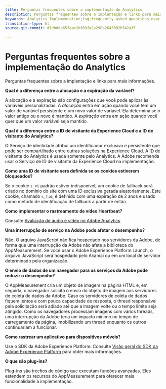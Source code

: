 ```yaml
---
title: Perguntas frequentes sobre a implementação do Analytics
description: Perguntas frequentes sobre a implantação e links para mais informações.
keywords: Analytics Implementation;faq;frequently asked questions;evar expiration;custom event visibility;timestamp;visitor id grace period;visitor id;Experience Cloud visitor id;analytics visitor id;dtm;heartbeat;cookies;tracking server;performance;javascript;data collection;s_code version;s_code debug;track link types;track video;track mobile app;first party cookie;ssl certificate;certification expiration;certificate expiration;plugins;data insertion api;500 error;500;Manage user;manage group;users;groups
translation-type: ht
source-git-commit: d1db8da65faac1bf09fa2a290a2645092b542a35

---
```



# Perguntas frequentes sobre a implementação do Analytics

Perguntas frequentes sobre a implantação e links para mais informações.

**Qual é a diferença entre a alocação e a expiração da variável?**

A alocação e a expiração são configurações que você pode aplicar às variáveis personalizadas. A *alocação* entra em ação quando você tem um valor de variável persistente e um novo valor de variável. Ela determina se o valor antigo ou o novo é mantido. A *expiração* entra em ação quando você quer que um valor variável seja mantido.

**Qual é a diferença entre a ID de visitante da Experience Cloud e a ID de visitante do Analytics?**

O Serviço de identidade atribui um identificador exclusivo e persistente que pode ser compartilhado entre outras soluções na Experience Cloud. A ID de visitante do Analytics é usada somente pelo Analytics. A Adobe recomenda usar o Serviço de ID de visitante da Experience Cloud na implementação.

**Como uma ID de visitante será definida se os cookies estiverem bloqueados?**

Se o cookie `s_vi` padrão estiver indisponível, um cookie de fallback será criado no domínio do site com uma ID exclusiva gerada aleatoriamente. Este cookie, chamado `s_fid`, é definido com uma expiração de 2 anos e usado como método de identificação de fallback a partir de então.

**Como implementar o rastreamento de vídeo Heartbeat?**

Consulte [Avaliação de áudio e vídeo no Adobe Analytics](https://docs.adobe.com/content/help/pt-BR/media-analytics/using/media-overview.html).

**Uma interrupção de serviço na Adobe pode afetar o desempenho?**

Não. O arquivo JavaScript não fica hospedado nos servidores da Adobe, de forma que uma interrupção da Adobe não afete a biblioteca do AppMeasurement. Se você usar o Adobe Experience Platform Launch, o arquivo JavaScript será hospedado pelo Akamai ou em um local de servidor determinado pela organização.

**O envio de dados de um navegador para os serviços da Adobe pode reduzir o desempenho?**

O AppMeasurement cria um objeto de imagem na página HTML e, em seguida, o navegador solicita o envio do objeto de imagem aos servidores de coleta de dados da Adobe. Caso os servidores de coleta de dados fiquem lentos e com pouca capacidade de resposta, o thread responsável pela solicitação será adiado até que a imagem volte ou o tempo limite seja atingido. Como os navegadores processam imagens com vários threads, uma interrupção da Adobe teria um impacto mínimo no tempo de carregamento da página, imobilizando um thread enquanto os outros continuariam a funcionar.

**Como rastrear um aplicativo para dispositivos móveis?**

Use o SDK da Adobe Experience Platform. Consulte [Visão geral do SDK da Adobe Experience Platform](https://aep-sdks.gitbook.io/docs/) para obter mais informações.

**O que são plug-ins?**

Plug-ins são trechos de código que executam funções avançadas. Eles estendem os recursos do AppMeasurement para oferecer mais funcionalidade à implementação.
